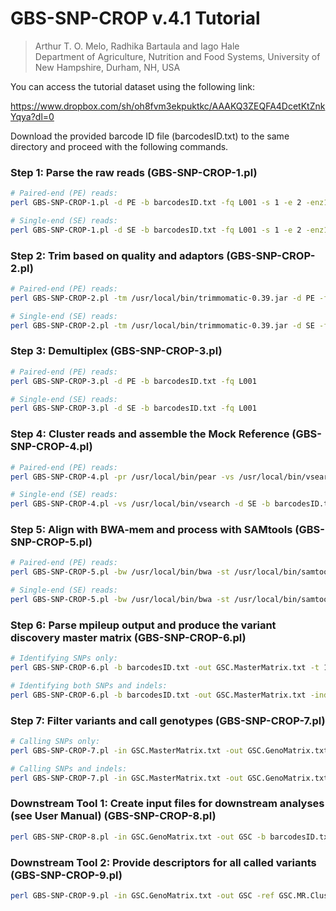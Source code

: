 # GBS-SNP-CROP v.4.1 Tutorial 
> Arthur T. O. Melo, Radhika Bartaula and Iago Hale   
> Department of Agriculture, Nutrition and Food Systems, University of New Hampshire, Durham, NH, USA

You can access the tutorial dataset using the following link:

https://www.dropbox.com/sh/oh8fvm3ekpuktkc/AAAKQ3ZEQFA4DcetKtZnkYqya?dl=0

Download the provided barcode ID file (barcodesID.txt) to the same directory and proceed with the following commands.

### Step 1: Parse the raw reads (GBS-SNP-CROP-1.pl)
```bash
# Paired-end (PE) reads:
perl GBS-SNP-CROP-1.pl -d PE -b barcodesID.txt -fq L001 -s 1 -e 2 -enz1 TGCA -enz2 CGG -t 10

# Single-end (SE) reads:
perl GBS-SNP-CROP-1.pl -d SE -b barcodesID.txt -fq L001 -s 1 -e 2 -enz1 TGCA -enz2 CGG -t 10
```

### Step 2: Trim based on quality and adaptors (GBS-SNP-CROP-2.pl)
```bash
# Paired-end (PE) reads:
perl GBS-SNP-CROP-2.pl -tm /usr/local/bin/trimmomatic-0.39.jar -d PE -fq L001 -t 10 -ph 33 -ad TruSeq3-PE.fa:2:30:10 -l 30 -sl 4:30 -tr 30 -m 32

# Single-end (SE) reads:
perl GBS-SNP-CROP-2.pl -tm /usr/local/bin/trimmomatic-0.39.jar -d SE -fq L001 -t 10 -ph 33 -ad TruSeq3-SE.fa:2:30:10 -l 30 -sl 4:30 -tr 30 -m 32
```

### Step 3: Demultiplex (GBS-SNP-CROP-3.pl)
```bash
# Paired-end (PE) reads:
perl GBS-SNP-CROP-3.pl -d PE -b barcodesID.txt -fq L001

# Single-end (SE) reads:
perl GBS-SNP-CROP-3.pl -d SE -b barcodesID.txt -fq L001
```

### Step 4: Cluster reads and assemble the Mock Reference (GBS-SNP-CROP-4.pl)
```bash
# Paired-end (PE) reads:
perl GBS-SNP-CROP-4.pl -pr /usr/local/bin/pear -vs /usr/local/bin/vsearch -d PE -b barcodesID.txt -rl 150 -p 0.01 -pl 32 -t 10 -cl consout -id 0.93 -min 32 -MR GSC.MR

# Single-end (SE) reads:
perl GBS-SNP-CROP-4.pl -vs /usr/local/bin/vsearch -d SE -b barcodesID.txt -rl 150 -t 10 -cl consout -id 0.93 -min 32 -MR GSC.MR
```

### Step 5: Align with BWA-mem and process with SAMtools (GBS-SNP-CROP-5.pl)
```bash
# Paired-end (PE) reads:
perl GBS-SNP-CROP-5.pl -bw /usr/local/bin/bwa -st /usr/local/bin/samtools -d PE -b barcodesID.txt -ref GSC.MR.Genome.fa -Q 30 -q 30 -F 2308 -f 2 -t 10 -opt 0

# Single-end (SE) reads:
perl GBS-SNP-CROP-5.pl -bw /usr/local/bin/bwa -st /usr/local/bin/samtools -d SE -b barcodesID.txt -ref GSC.MR.Genome.fa -Q 30 -q 30 -F 2308 -f 0 -t 10 -opt 0
```

### Step 6: Parse mpileup output and produce the variant discovery master matrix (GBS-SNP-CROP-6.pl)
```bash
# Identifying SNPs only:
perl GBS-SNP-CROP-6.pl -b barcodesID.txt -out GSC.MasterMatrix.txt -t 10

# Identifying both SNPs and indels:
perl GBS-SNP-CROP-6.pl -b barcodesID.txt -out GSC.MasterMatrix.txt -indel -t 10
```

### Step 7: Filter variants and call genotypes (GBS-SNP-CROP-7.pl)
```bash
# Calling SNPs only:
perl GBS-SNP-CROP-7.pl -in GSC.MasterMatrix.txt -out GSC.GenoMatrix.txt -mnHoDepth0 5 -mnHoDepth1 20 -mnHetDepth 3 -altStrength 0.8 -mnAlleleRatio 0.25 -mnCall 0.75 -mnAvgDepth 3 -mxAvgDepth 200

# Calling SNPs and indels:
perl GBS-SNP-CROP-7.pl -in GSC.MasterMatrix.txt -out GSC.GenoMatrix.txt -indel -mnHoDepth0 5 -mnHoDepth1 20 -mnHetDepth 3 -altStrength 0.8 -mnAlleleRatio 0.25 -mnCall 0.75 -mnAvgDepth 3 -mxAvgDepth 200
```

### Downstream Tool 1: Create input files for downstream analyses (see User Manual) (GBS-SNP-CROP-8.pl)
```bash
perl GBS-SNP-CROP-8.pl -in GSC.GenoMatrix.txt -out GSC -b barcodesID.txt -formats R,T,P,V,H 
```

### Downstream Tool 2: Provide descriptors for all called variants (GBS-SNP-CROP-9.pl)
```bash
perl GBS-SNP-CROP-9.pl -in GSC.GenoMatrix.txt -out GSC -ref GSC.MR.Clusters.fa 
```
